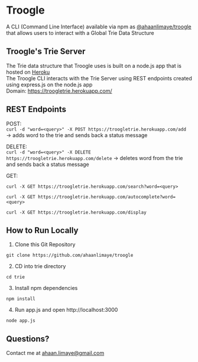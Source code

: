 # Troogle
A CLI (Command Line Interface) available via npm as [@ahaanlimaye/troogle](https://www.npmjs.com/package/@ahaanlimaye/troogle) that allows users to interact with a Global Trie Data Structure

## Troogle's Trie Server
The Trie data structure that Troogle uses is built on a node.js app that is hosted on [Heroku](https://heroku.com)\
The Troogle CLI interacts with the Trie Server using REST endpoints created using express.js on the node.js app\
Domain: https://troogletrie.herokuapp.com/

## REST Endpoints
POST:\
`curl -d "word=<query>" -X POST https://troogletrie.herokuapp.com/add` &#8594; adds word to the trie and sends back a status message

DELETE:\
`curl -d "word=<query>" -X DELETE https://troogletrie.herokuapp.com/delete` &#8594; deletes word from the trie and sends back a status message

GET:
```
curl -X GET https://troogletrie.herokuapp.com/search?word=<query>
```
```
curl -X GET https://troogletrie.herokuapp.com/autocomplete?word=<query>
```
```
curl -X GET https://troogletrie.herokuapp.com/display
```

## How to Run Locally
1. Clone this Git Repository
```
git clone https://github.com/ahaanlimaye/troogle
```
2. CD into trie directory
```
cd trie
```
3. Install npm dependencies
```
npm install
```
4. Run app.js and open http://localhost:3000
```
node app.js
```

## Questions?
Contact me at ahaan.limaye@gmail.com
